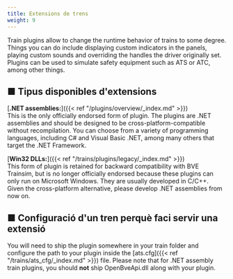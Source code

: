 ```yaml
---
title: Extensions de trens
weight: 9
---
```

Train plugins allow to change the runtime behavior of trains to some degree. Things you can do include displaying custom indicators in the panels, playing custom sounds and overriding the handles the driver originally set. Plugins can be used to simulate safety equipment such as ATS or ATC, among other things.

## ■ Tipus disponibles d'extensions

[**.NET assemblies:**]({{< ref "/plugins/overview/_index.md" >}})  
This is the only officially endorsed form of plugin. The plugins are .NET assemblies and should be designed to be cross-platform-compatible without recompilation. You can choose from a variety of programming languages, including C# and Visual Basic .NET, among many others that target the .NET Framework.

[**Win32 DLLs:**]({{< ref "/trains/plugins/legacy/_index.md" >}})  
This form of plugin is retained for backward compatibility with BVE Trainsim, but is no longer officially endorsed because these plugins can only run on Microsoft Windows. They are usually developed in C/C++. Given the cross-platform alternative, please develop .NET assemblies from now on.

## ■ Configuració d'un tren perquè faci servir una extensió

You will need to ship the plugin somewhere in your train folder and configure the path to your plugin inside the [ats.cfg]({{< ref "/trains/ats_cfg/_index.md" >}}) file. Please note that for .NET assembly train plugins, you should **not** ship OpenBveApi.dll along with your plugin.
